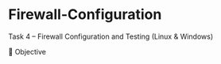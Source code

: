 # Firewall-Configuration
Task 4 – Firewall Configuration and Testing (Linux &amp; Windows)

🎯 Objective
